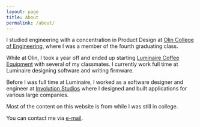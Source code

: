 ```yaml
---
layout: page
title: About
permalink: /about/
---
```


I studied engineering with a concentration in Product Design at [Olin College of Engineering](http://www.olin.edu), where I was a member of the fourth graduating class.

While at Olin, I took a year off and ended up starting [Luminaire Coffee Equipment](http://www.luminairecoffee.com) with several of my classmates. I currently work full time at Luminaire designing software and writing firmware.

Before I was full time at Luminaire, I worked as a software designer and engineer at [Involution Studios](http://www.goinvo.com) where I designed and built applications for various large companies.

Most of the content on this website is from while I was still in college.

You can contact me via [e-mail](mailto:ben.salinas@gmail.com).
